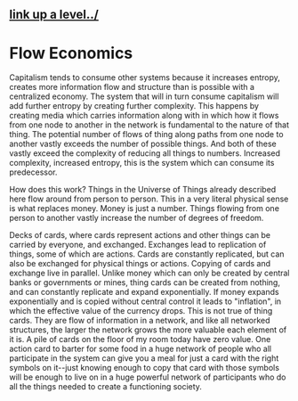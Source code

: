## [link up a level../](../)

# Flow Economics

Capitalism tends to consume other systems because it increases entropy, creates more information flow and structure than is possible with a centralized economy.  The system that will in turn consume capitalism will add further entropy by creating further complexity.  This happens by creating media which carries information along with in which how it flows from one node to another in the network is fundamental to the nature of that thing.  The potential number of flows of thing along paths from one node to another vastly exceeds the number of possible things. And both of these vastly exceed the complexity of reducing all things to numbers.  Increased complexity, increased entropy, this is the system which can consume its predecessor.  

How does this work?  Things in the Universe of Things already described here flow around from person to person. This in a very literal physical sense is what replaces money.  Money is just a number.  Things flowing from one person to another vastly increase the number of degrees of freedom.  

Decks of cards, where cards represent actions and other things can be carried by everyone, and exchanged. Exchanges lead to replication of things, some of which are actions. Cards are constantly replicated, but can also be exchanged for physical things or actions. Copying of cards and exchange live in parallel.  Unlike money which can only be created by central banks or governments or mines, thing cards can be created from nothing, and can constantly replicate and expand exponentially.  If money expands exponentially and is copied without central control it leads to "inflation", in which the effective value of the currency drops.  This is not true of thing cards.  They are flow of information in a network, and like all networked structures, the larger the network grows the more valuable each element of it is.  A pile of cards on the floor of my room today have zero value.  One action card to barter for some food in a huge network of people who all participate in the system can give you a meal for just a card with the right symbols on it--just knowing enough to copy that card with those symbols will be enough to live on in a huge powerful network of participants who do all the things needed to create a functioning society.